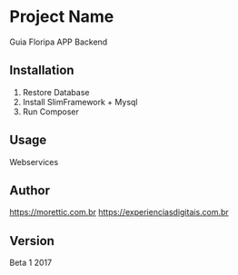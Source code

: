 
# Project Name

Guia Floripa APP Backend

## Installation

1) Restore Database
2) Install SlimFramework + Mysql
3) Run Composer

## Usage

Webservices

## Author

https://morettic.com.br
https://experienciasdigitais.com.br

## Version

Beta 1 2017
